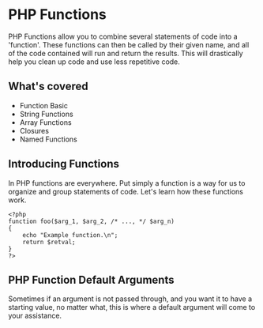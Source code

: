 PHP Functions
===================

PHP Functions allow you to combine several statements of code into a 'function'. These functions can then be called by their given name, and all of the code contained will run and return the results. This will drastically help you clean up code and use less repetitive code.

What's covered
---------------

- Function Basic
- String Functions
- Array Functions
- Closures
- Named Functions

Introducing Functions
---------------------

In PHP functions are everywhere. Put simply a function is a way for us to organize and group statements of code. Let's learn how these functions work.

```
<?php
function foo($arg_1, $arg_2, /* ..., */ $arg_n)
{
    echo "Example function.\n";
    return $retval;
}
?>

```

PHP Function Default Arguments
------------------------------

Sometimes if an argument is not passed through, and you want it to have a starting value, no matter what, this is where a default argument will come to your assistance.
